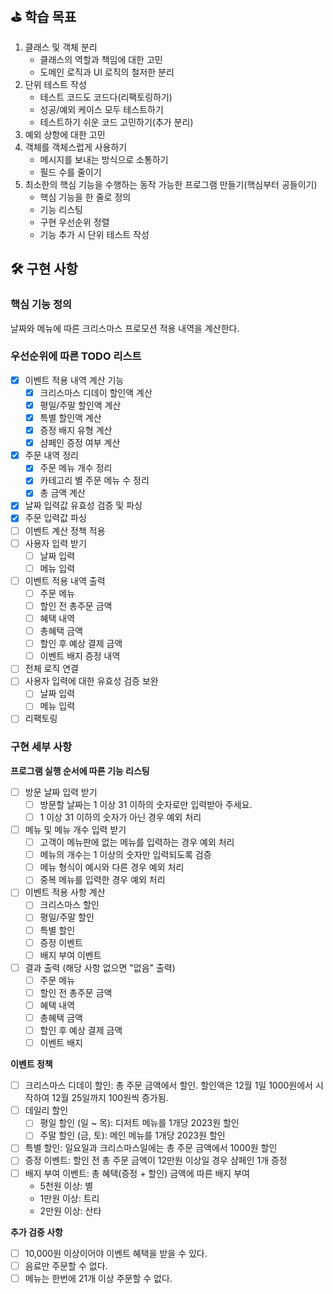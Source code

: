 ## ⛳️ 학습 목표   
1. 클래스 및 객체 분리  
   * 클래스의 역할과 책임에 대한 고민  
   * 도메인 로직과 UI 로직의 철저한 분리  
2. 단위 테스트 작성  
   * 테스트 코드도 코드다(리팩토링하기)  
   * 성공/예외 케이스 모두 테스트하기  
   * 테스트하기 쉬운 코드 고민하기(추가 분리)  
3. 예외 상항에 대한 고민   
4. 객체를 객체스럽게 사용하기   
   * 메시지를 보내는 방식으로 소통하기     
   * 필드 수를 줄이기   
5. 최소한의 핵심 기능을 수행하는 동작 가능한 프로그램 만들기(핵심부터 공들이기)    
   * 핵심 기능을 한 줄로 정의   
   * 기능 리스팅  
   * 구현 우선순위 정렬  
   * 기능 추가 시 단위 테스트 작성  

## 🛠️ 구현 사항  
### 핵심 기능 정의  
날짜와 메뉴에 따른 크리스마스 프로모션 적용 내역을 계산한다.   
   
### 우선순위에 따른 TODO 리스트  
- [x] 이벤트 적용 내역 계산 기능  
  - [x] 크리스마스 디데이 할인액 계산  
  - [x] 평일/주말 할인액 계산  
  - [x] 특별 할인액 계산  
  - [x] 증정 배지 유형 계산   
  - [x] 샴페인 증정 여부 계산   
- [x] 주문 내역 정리  
  - [x] 주문 메뉴 개수 정리  
  - [x] 카테고리 별 주문 메뉴 수 정리  
  - [x] 총 금액 계산  
- [x] 날짜 입력값 유효성 검증 및 파싱    
- [x] 주문 입력값 파싱  
- [ ] 이벤트 계산 정책 적용  
- [ ] 사용자 입력 받기  
  - [ ] 날짜 입력  
  - [ ] 메뉴 입력  
- [ ] 이벤트 적용 내역 출력  
  - [ ] 주문 메뉴  
  - [ ] 할인 전 총주문 금액  
  - [ ] 혜택 내역  
  - [ ] 총혜택 금액  
  - [ ] 할인 후 예상 결제 금액   
  - [ ] 이벤트 배지 증정 내역  
- [ ] 전체 로직 연결  
- [ ] 사용자 입력에 대한 유효성 검증 보완  
  - [ ] 날짜 입력   
  - [ ] 메뉴 입력  
- [ ] 리팩토링  
  
### 구현 세부 사항  
**프로그램 실행 순서에 따른 기능 리스팅**  
- [ ] 방문 날짜 입력 받기  
  - [ ] 방문할 날짜는 1 이상 31 이하의 숫자로만 입력받아 주세요.  
  - [ ] 1 이상 31 이하의 숫자가 아닌 경우 예외 처리  
- [ ] 메뉴 및 메뉴 개수 입력 받기  
  - [ ] 고객이 메뉴판에 없는 메뉴를 입력하는 경우 예외 처리  
  - [ ] 메뉴의 개수는 1 이상의 숫자만 입력되도록 검증  
  - [ ] 메뉴 형식이 예시와 다른 경우 예외 처리  
  - [ ] 중복 메뉴를 입력한 경우 예외 처리   
- [ ] 이벤트 적용 사항 계산   
  - [ ] 크리스마스 할인  
  - [ ] 평일/주말 할인    
  - [ ] 특별 할인  
  - [ ] 증정 이벤트  
  - [ ] 배지 부여 이벤트  
- [ ] 결과 출력 (해당 사항 없으면 "없음" 출력)  
  - [ ] 주문 메뉴  
  - [ ] 할인 전 총주문 금액  
  - [ ] 혜택 내역  
  - [ ] 총혜택 금액  
  - [ ] 할인 후 예상 결제 금액   
  - [ ] 이벤트 배지  
  
**이벤트 정책**  
- [ ] 크리스마스 디데이 할인: 총 주문 금액에서 할인. 할인액은 12월 1일 1000원에서 시작하여 12월 25일까지 100원씩 증가됨.    
- [ ] 데일리 할인    
  - [ ] 평일 할인 (일 ~ 목): 디저트 메뉴를 1개당 2023원 할인    
  - [ ] 주말 할인 (금, 토): 메인 메뉴를 1개당 2023원 할인   
- [ ] 특별 할인: 일요일과 크리스마스일에는 총 주문 금액에서 1000원 할인   
- [ ] 증정 이벤트: 할인 전 총 주문 금액이 12만원 이상일 경우 샴페인 1개 증정    
- [ ] 배지 부여 이벤트: 총 혜택(증정 + 할인) 금액에 따른 배지 부여  
    * 5천원 이상: 별  
    * 1만원 이상: 트리   
    * 2만원 이상: 산타  
    
**추가 검증 사항**  
- [ ] 10,000원 이상이어야 이벤트 혜택을 받을 수 있다.  
- [ ] 음료만 주문할 수 없다.    
- [ ] 메뉴는 한번에 21개 이상 주문할 수 없다.    
